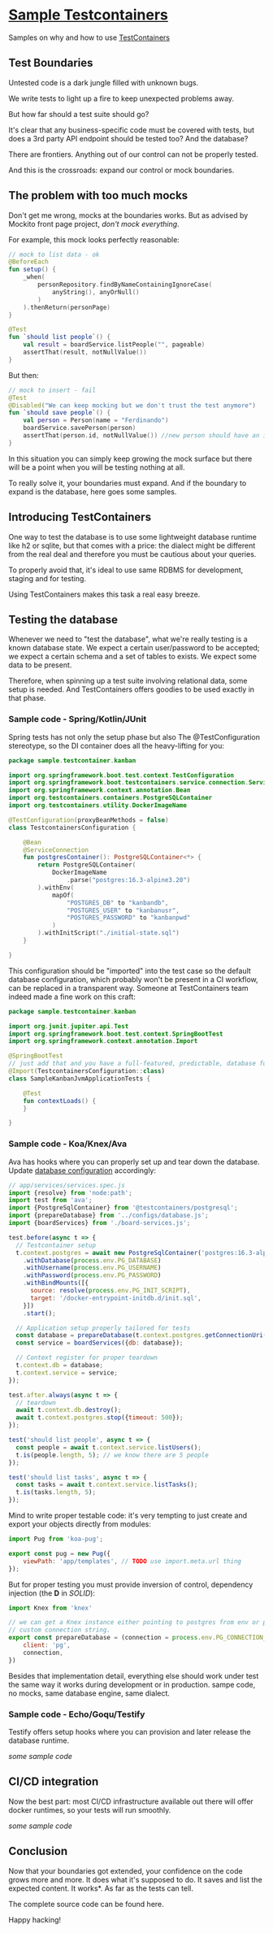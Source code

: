 # [Sample Testcontainers][repo]

Samples on why and how to use [TestContainers][testcontainers]

## Test Boundaries

Untested code is a dark jungle filled with unknown bugs. 

We write tests to light up a fire to keep unexpected problems away.

But how far should a test suite should go?

It's clear that any business-specific code must be covered with tests, but does
a 3rd party API endpoint should be tested too? And the database?

There are frontiers. Anything out of our control can not be properly tested.

And this is the crossroads: expand our control or mock boundaries.

## The problem with too much mocks

Don't get me wrong, mocks at the boundaries works. But as advised by Mockito
front page project, _don't mock everything_.

For example, this mock looks perfectly reasonable:

```kotlin
// mock to list data - ok
@BeforeEach
fun setup() {
    _when(
        personRepository.findByNameContainingIgnoreCase(
            anyString(), anyOrNull()
        )
    ).thenReturn(personPage)
}

@Test
fun `should list people`() {
    val result = boardService.listPeople("", pageable)
    assertThat(result, notNullValue())
}
```

But then:

```kotlin
// mock to insert - fail
@Test
@Disabled("We can keep mocking but we don't trust the test anymore")
fun `should save people`() {
    val person = Person(name = "Ferdinando")
    boardService.savePerson(person)
    assertThat(person.id, notNullValue()) //new person should have an id now
}
```

In this situation you can simply keep growing the mock surface but there will be
a point when you will be testing nothing at all.

To really solve it, your boundaries must expand. And if the boundary to expand
is the database, here goes some samples.

## Introducing TestContainers

One way to test the database is to use some lightweight database runtime like h2
or sqlite, but that comes with a price: the dialect might be different from the
real deal and therefore you must be cautious about your queries.

To properly avoid that, it's ideal to use same RDBMS for development, staging
and for testing.

Using TestContainers makes this task a real easy breeze.

## Testing the database

Whenever we need to "test the database", what we're really testing is a known
database state. We expect a certain user/password to be accepted; we expect a
certain schema and a set of tables to exists. We expect some data to be present.

Therefore, when spinning up a test suite involving relational data, some setup
is needed. And TestContainers offers goodies to be used exactly in that phase.

### Sample code - Spring/Kotlin/JUnit

Spring tests has not only the setup phase but also The @TestConfiguration
stereotype, so the DI container does all the heavy-lifting for you:

```kotlin
package sample.testcontainer.kanban

import org.springframework.boot.test.context.TestConfiguration
import org.springframework.boot.testcontainers.service.connection.ServiceConnection
import org.springframework.context.annotation.Bean
import org.testcontainers.containers.PostgreSQLContainer
import org.testcontainers.utility.DockerImageName

@TestConfiguration(proxyBeanMethods = false)
class TestcontainersConfiguration {

    @Bean
    @ServiceConnection
    fun postgresContainer(): PostgreSQLContainer<*> {
        return PostgreSQLContainer(
            DockerImageName
                .parse("postgres:16.3-alpine3.20")
        ).withEnv(
            mapOf(
                "POSTGRES_DB" to "kanbandb",
                "POSTGRES_USER" to "kanbanusr",
                "POSTGRES_PASSWORD" to "kanbanpwd"
            )
        ).withInitScript("./initial-state.sql")
    }

}
```

This configuration should be "imported" into the test case so the default
database configuration, which probably won't be present in a CI workflow, can be
replaced in a transparent way. Someone at TestContainers team indeed made a fine
work on this craft:

```kotlin
package sample.testcontainer.kanban

import org.junit.jupiter.api.Test
import org.springframework.boot.test.context.SpringBootTest
import org.springframework.context.annotation.Import

@SpringBootTest
// just add that and you have a full-featured, predictable, database for test!
@Import(TestcontainersConfiguration::class)
class SampleKanbanJvmApplicationTests {

	@Test
	fun contextLoads() {
	}

}
```

### Sample code - Koa/Knex/Ava

Ava has hooks where you can properly set up and tear down the database. Update
[database configuration][node-tc] accordingly:

```javascript
// app/services/services.spec.js
import {resolve} from 'node:path';
import test from 'ava';
import {PostgreSqlContainer} from '@testcontainers/postgresql';
import {prepareDatabase} from '../configs/database.js';
import {boardServices} from './board-services.js';

test.before(async t => {
  // Testcontainer setup
  t.context.postgres = await new PostgreSqlContainer('postgres:16.3-alpine3.20')
    .withDatabase(process.env.PG_DATABASE)
    .withUsername(process.env.PG_USERNAME)
    .withPassword(process.env.PG_PASSWORD)
    .withBindMounts([{
      source: resolve(process.env.PG_INIT_SCRIPT),
      target: '/docker-entrypoint-initdb.d/init.sql',
    }])
    .start();

  // Application setup properly tailored for tests
  const database = prepareDatabase(t.context.postgres.getConnectionUri());
  const service = boardServices({db: database});

  // Context register for proper teardown
  t.context.db = database;
  t.context.service = service;
});

test.after.always(async t => {
  // teardown 
  await t.context.db.destroy();
  await t.context.postgres.stop({timeout: 500});
});

test('should list people', async t => {
  const people = await t.context.service.listUsers();
  t.is(people.length, 5); // we know there are 5 people
});

test('should list tasks', async t => {
  const tasks = await t.context.service.listTasks();
  t.is(tasks.length, 5);
});
```

Mind to write proper testable code: it's very tempting to just create and export
your objects directly from modules:

```javascript
import Pug from 'koa-pug';

export const pug = new Pug({
	viewPath: 'app/templates', // TODO use import.meta.url thing
});
```

But for proper testing you must provide inversion of control, dependency
injection (the **D** in *SOLID*):

```javascript
import Knex from 'knex'

// we can get a Knex instance either pointing to postgres from env or provide a
// custom connection string.
export const prepareDatabase = (connection = process.env.PG_CONNECTION_URL) => Knex({
	client: 'pg',
	connection,
})
```

Besides that implementation detail, everything else should work under test the
same way it works during development or in production. sampe code, no mocks,
same database engine, same dialect.

### Sample code - Echo/Goqu/Testify

Testify offers setup hooks where you can provision and later release the
database runtime.

_some sample code_

## CI/CD integration

Now the best part: most CI/CD infrastructure available out there will offer
docker runtimes, so your tests will run smoothly.

_some sample code_

## Conclusion

Now that your boundaries got extended, your confidence on the code grows more
and more. It does what it's supposed to do. It saves and list the expected
content. It works*. As far as the tests can tell.

The complete source code can be found here.

Happy hacking!

[repo]: https://github.com/sombriks/sample-testcontainers
[testcontainers]: https://testcontainers.com/
[node-tc]: https://testcontainers.com/guides/getting-started-with-testcontainers-for-nodejs/
